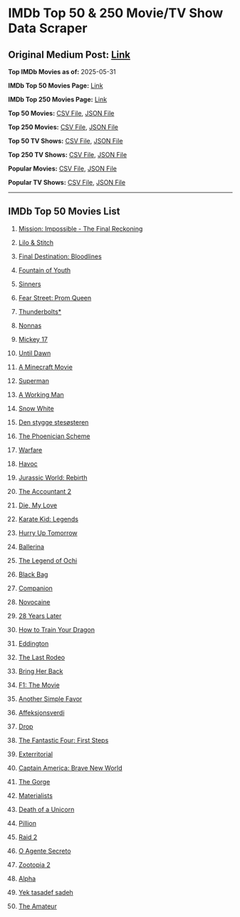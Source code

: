 # IMDb Top 50 & 250 Movie/TV Show Data Scraper

## Original Medium Post: [Link](https://medium.com/@nishantsahoo/which-movie-should-i-watch-5c83a3c0f5b1)

**Top IMDb Movies as of:** 2025-05-31

**IMDb Top 50 Movies Page:** [Link](https://www.imdb.com/search/title/?title_type=feature&release_date=2025-01-01,2025-12-31)

**IMDb Top 250 Movies Page:** [Link](https://www.imdb.com/chart/top/)

**Top 50 Movies:** [CSV File](/data/top50/movies.csv), [JSON File](/data/top50/movies.json)

**Top 250 Movies:** [CSV File](/data/top250/movies.csv), [JSON File](/data/top250/movies.json)

**Top 50 TV Shows:** [CSV File](/data/top50/shows.csv), [JSON File](/data/top50/shows.json)

**Top 250 TV Shows:** [CSV File](/data/top250/shows.csv), [JSON File](/data/top250/shows.json)

**Popular Movies:** [CSV File](/data/popular/movies.csv), [JSON File](/data/popular/movies.json)

**Popular TV Shows:** [CSV File](/data/popular/shows.csv), [JSON File](/data/popular/shows.json)

---

## IMDb Top 50 Movies List

1. [Mission: Impossible - The Final Reckoning](https://www.imdb.com/title/tt9603208/)

2. [Lilo & Stitch](https://www.imdb.com/title/tt11655566/)

3. [Final Destination: Bloodlines](https://www.imdb.com/title/tt9619824/)

4. [Fountain of Youth](https://www.imdb.com/title/tt27075958/)

5. [Sinners](https://www.imdb.com/title/tt31193180/)

6. [Fear Street: Prom Queen](https://www.imdb.com/title/tt31433402/)

7. [Thunderbolts\*](https://www.imdb.com/title/tt20969586/)

8. [Nonnas](https://www.imdb.com/title/tt28309594/)

9. [Mickey 17](https://www.imdb.com/title/tt12299608/)

10. [Until Dawn](https://www.imdb.com/title/tt30955489/)

11. [A Minecraft Movie](https://www.imdb.com/title/tt3566834/)

12. [Superman](https://www.imdb.com/title/tt5950044/)

13. [A Working Man](https://www.imdb.com/title/tt9150192/)

14. [Snow White](https://www.imdb.com/title/tt6208148/)

15. [Den stygge stesøsteren](https://www.imdb.com/title/tt29344903/)

16. [The Phoenician Scheme](https://www.imdb.com/title/tt30840798/)

17. [Warfare](https://www.imdb.com/title/tt31434639/)

18. [Havoc](https://www.imdb.com/title/tt14123284/)

19. [Jurassic World: Rebirth](https://www.imdb.com/title/tt31036941/)

20. [The Accountant 2](https://www.imdb.com/title/tt7068946/)

21. [Die, My Love](https://www.imdb.com/title/tt9362736/)

22. [Karate Kid: Legends](https://www.imdb.com/title/tt1674782/)

23. [Hurry Up Tomorrow](https://www.imdb.com/title/tt26927452/)

24. [Ballerina](https://www.imdb.com/title/tt7181546/)

25. [The Legend of Ochi](https://www.imdb.com/title/tt8866456/)

26. [Black Bag](https://www.imdb.com/title/tt30988739/)

27. [Companion](https://www.imdb.com/title/tt26584495/)

28. [Novocaine](https://www.imdb.com/title/tt29603959/)

29. [28 Years Later](https://www.imdb.com/title/tt10548174/)

30. [How to Train Your Dragon](https://www.imdb.com/title/tt26743210/)

31. [Eddington](https://www.imdb.com/title/tt31176520/)

32. [The Last Rodeo](https://www.imdb.com/title/tt30908405/)

33. [Bring Her Back](https://www.imdb.com/title/tt32246771/)

34. [F1: The Movie](https://www.imdb.com/title/tt16311594/)

35. [Another Simple Favor](https://www.imdb.com/title/tt20214908/)

36. [Affeksjonsverdi](https://www.imdb.com/title/tt27714581/)

37. [Drop](https://www.imdb.com/title/tt32149847/)

38. [The Fantastic Four: First Steps](https://www.imdb.com/title/tt10676052/)

39. [Exterritorial](https://www.imdb.com/title/tt30876483/)

40. [Captain America: Brave New World](https://www.imdb.com/title/tt14513804/)

41. [The Gorge](https://www.imdb.com/title/tt13654226/)

42. [Materialists](https://www.imdb.com/title/tt30253473/)

43. [Death of a Unicorn](https://www.imdb.com/title/tt28443655/)

44. [Pillion](https://www.imdb.com/title/tt32321317/)

45. [Raid 2](https://www.imdb.com/title/tt28089700/)

46. [O Agente Secreto](https://www.imdb.com/title/tt27847051/)

47. [Zootopia 2](https://www.imdb.com/title/tt26443597/)

48. [Alpha](https://www.imdb.com/title/tt32275943/)

49. [Yek tasadef sadeh](https://www.imdb.com/title/tt36491653/)

50. [The Amateur](https://www.imdb.com/title/tt0899043/)
